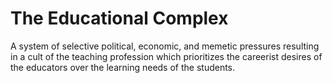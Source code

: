 # The Educational Complex

A system of selective political, economic, and memetic pressures resulting in a cult of the teaching profession which prioritizes the careerist desires of the educators over the learning needs of the students.
